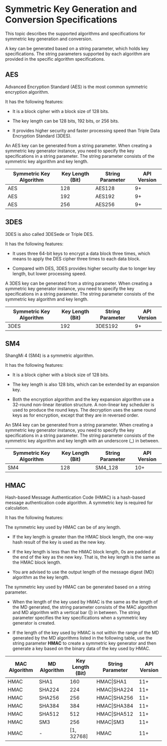 # Symmetric Key Generation and Conversion Specifications

This topic describes the supported algorithms and specifications for symmetric key generation and conversion.

A key can be generated based on a string parameter, which holds key specifications. The string parameters supported by each algorithm are provided in the specific algorithm specifications.

## AES

Advanced Encryption Standard (AES) is the most common symmetric encryption algorithm.

It has the following features:

- It is a block cipher with a block size of 128 bits.

- The key length can be 128 bits, 192 bits, or 256 bits.

- It provides higher security and faster processing speed than Triple Data Encryption Standard (3DES).

An AES key can be generated from a string parameter. When creating a symmetric key generator instance, you need to specify the key specifications in a string parameter. The string parameter consists of the symmetric key algorithm and key length.

| Symmetric Key Algorithm| Key Length (Bit)| String Parameter| API Version| 
| -------- | -------- | -------- | -------- |
| AES | 128 | AES128 | 9+ | 
| AES | 192 | AES192 | 9+ | 
| AES | 256 | AES256 | 9+ | 

## 3DES

3DES is also called 3DESede or Triple DES.

It has the following features:

- It uses three 64-bit keys to encrypt a data block three times, which means to apply the DES cipher three times to each data block.

- Compared with DES, 3DES provides higher security due to longer key length, but lower processing speed.

A 3DES key can be generated from a string parameter. When creating a symmetric key generator instance, you need to specify the key specifications in a string parameter. The string parameter consists of the symmetric key algorithm and key length.

| Symmetric Key Algorithm| Key Length (Bit)| String Parameter| API Version| 
| -------- | -------- | -------- | -------- |
| 3DES | 192 | 3DES192 | 9+ | 

## SM4

ShangMi 4 (SM4) is a symmetric algorithm.

It has the following features:

- It is a block cipher with a block size of 128 bits.

- The key length is also 128 bits, which can be extended by an expansion key.

- Both the encryption algorithm and the key expansion algorithm use a 32-round non-linear iteration structure. A non-linear key scheduler is used to produce the round keys. The decryption uses the same round keys as for encryption, except that they are in reversed order.

An SM4 key can be generated from a string parameter. When creating a symmetric key generator instance, you need to specify the key specifications in a string parameter. The string parameter consists of the symmetric key algorithm and key length with an underscore (_) in between.

| Symmetric Key Algorithm| Key Length (Bit)| String Parameter| API Version| 
| -------- | -------- | -------- | -------- |
| SM4 | 128 | SM4_128 | 10+ | 

## HMAC

Hash-based Message Authentication Code (HMAC) is a hash-based message authentication code algorithm. A symmetric key is required for calculation.

It has the following features:

The symmetric key used by HMAC can be of any length.

- If the key length is greater than the HMAC block length, the one-way hash result of the key is used as the new key.

- If the key length is less than the HMAC block length, 0s are padded at the end of the key as the new key. That is, the key length is the same as the HMAC block length.

- You are advised to use the output length of the message digest (MD) algorithm as the key length.

The symmetric key used by HMAC can be generated based on a string parameter.

- When the length of the key used by HMAC is the same as the length of the MD generated, the string parameter consists of the MAC algorithm and MD algorithm with a vertical bar (|) in between. The string parameter specifies the key specifications when a symmetric key generator is created.

- If the length of the key used by HMAC is not within the range of the MD generated by the MD algorithms listed in the following table, use the string parameter **HMAC** to create a symmetric key generator and then generate a key based on the binary data of the key used by HMAC.

| MAC Algorithm| MD Algorithm| Key Length (Bit)| String Parameter| API Version| 
| -------- | -------- | -------- | -------- | -------- |
| HMAC | SHA1 | 160 | HMAC\|SHA1 | 11+ | 
| HMAC | SHA224 | 224 | HMAC\|SHA224 | 11+ | 
| HMAC | SHA256 | 256 | HMAC\|SHA256 | 11+ | 
| HMAC | SHA384 | 384 | HMAC\|SHA384 | 11+ | 
| HMAC | SHA512 | 512 | HMAC\|SHA512 | 11+ | 
| HMAC | SM3 | 256 | HMAC\|SM3 | 11+ | 
| HMAC | - | [1, 32768] | HMAC | 11+ | 
